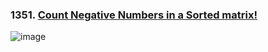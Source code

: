 ### 1351. [Count Negative Numbers in a Sorted matrix!](https://leetcode.com/problems/count-negative-numbers-in-a-sorted-matrix/description/)

![image](https://github.com/zyalin459/Leetcode/assets/143965223/64fbf666-1488-4590-a48b-44c36e675739)
